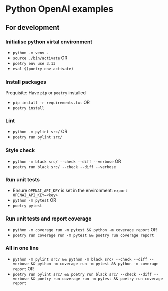 # Python OpenAI examples

## For development

### Initialise python virtal environment

- `python -m venv .`
- `source ./bin/activate`
  OR
- `poetry env use 3.13`
- `eval $(poetry env activate)`

### Install packages

Prequisite: Have `pip` or `poetry` installed

- `pip install -r requirements.txt`
  OR
- `poetry install`

### Lint

- `python -m pylint src/`
  OR
- `poetry run pylint src/`

### Style check

- `python -m black src/ --check --diff --verbose`
  OR
- `poetry run black src/ --check --diff --verbose`

### Run unit tests

- Ensure `OPENAI_API_KEY` is set in the environment: `export OPENAI_API_KEY=<key>`
- `python -m pytest`
  OR
- `poetry pytest`

### Run unit tests and report coverage

- `python -m coverage run -m pytest && python -m coverage report`
  OR
- `poetry run coverage run -m pytest && poetry run coverage report`

### All in one line

- `python -m pylint src/ && python -m black src/ --check --diff --verbose && python -m coverage run -m pytest && python -m coverage report`
  OR
- `poetry run pylint src/ && poetry run black src/ --check --diff --verbose && poetry run coverage run -m pytest && poetry run coverage report`
